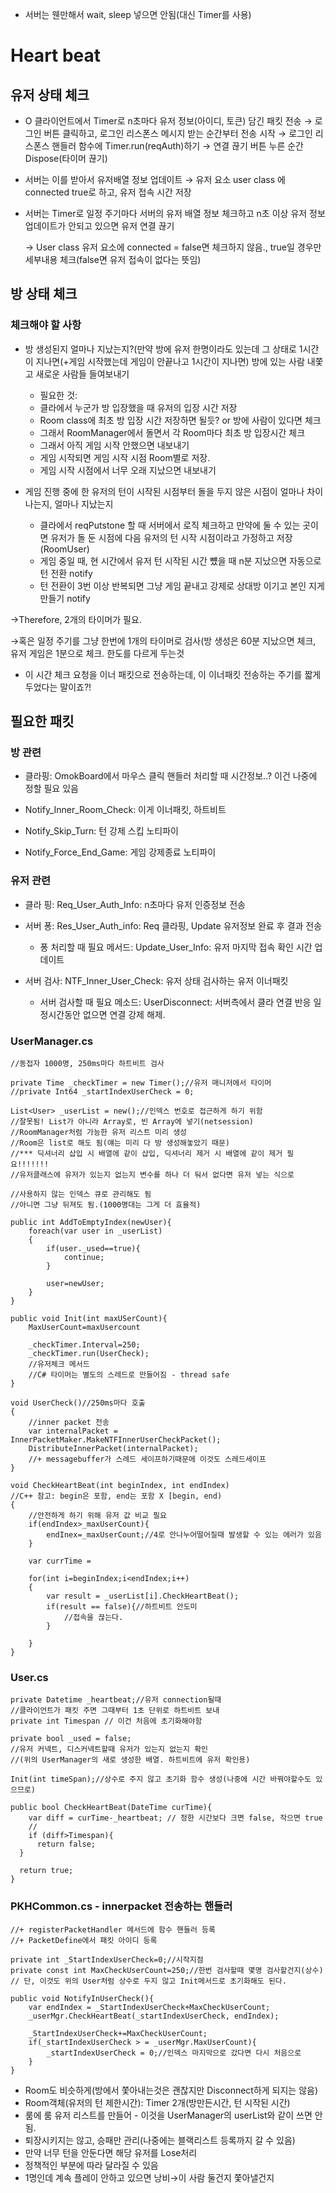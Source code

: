 - 서버는 웬만해서 wait, sleep 넣으면 안됨(대신 Timer를 사용)


# Heart beat

## 유저 상태 체크

- O 클라이언트에서 Timer로 n초마다 유저 정보(아이디, 토큰) 담긴 패킷 전송
→ 로그인 버튼 클릭하고, 로그인 리스폰스 메시지 받는 순간부터 전송 시작
→ 로그인 리스폰스 핸들러 함수에 Timer.run(reqAuth)하기
→ 연결 끊기 버튼 누른 순간 Dispose(타이머 끊기)

- 서버는 이를 받아서 유저배열 정보 업데이트
→ 유저 요소 user class 에 connected true로 하고, 유저 접속 시간 저장

- 서버는 Timer로 일정 주기마다 서버의 유저 배열 정보 체크하고 n초 이상 유저 정보 업데이트가 안되고 있으면 유저 연결 끊기
    
    → User class 유저 요소에 connected = false면 체크하지 않음., true일 경우만 세부내용 체크(false면 유저 접속이 없다는 뜻임)
    

## 방 상태 체크

### 체크해야 할 사항

- 방 생성된지 얼마나 지났는지?(만약 방에 유저 한명이라도 있는데 그 상태로 1시간이 지나면(+게임 시작했는데 게임이 안끝나고 1시간이 지나면) 방에 있는 사람 내쫓고 새로운 사람들 들여보내기
    - 필요한 것:
    - 클라에서 누군가 방 입장했을 때 유저의 입장 시간 저장
    - Room class에 최초 방 입장 시간 저장하면 될듯? or 방에 사람이 있다면 체크
    - 그래서 RoomManager에서 돌면서 각 Room마다 최초 방 입장시간 체크
    - 그래서 아직 게임 시작 안했으면 내보내기
    - 게임 시작되면 게임 시작 시점 Room별로 저장.
    - 게임 시작 시점에서 너무 오래 지났으면 내보내기

- 게임 진행 중에 한 유저의 턴이 시작된 시점부터 돌을 두지 않은 시점이 얼마나 차이나는지, 얼마나 지났는지
    - 클라에서 reqPutstone 할 때 서버에서 로직 체크하고 만약에 둘 수 있는 곳이면 유저가 돌 둔 시점에 다음 유저의 턴 시작 시점이라고 가정하고 저장(RoomUser)
    - 게임 중일 때, 현 시간에서 유저 턴 시작된 시간 뻈을 때  n분 지났으면 자동으로 턴 전환 notify
    - 턴 전환이 3번 이상 반복되면 그냥 게임 끝내고 강제로 상대방 이기고 본인 지게 만들기 notify

→Therefore, 2개의 타이머가 필요.

→혹은 일정 주기를 그냥 한번에 1개의 타이머로 검사(방 생성은 60분 지났으면 체크, 유저 게임은 1분으로 체크. 한도를 다르게 두는것

- 이 시간 체크 요청을 이너 패킷으로 전송하는데, 이 이너패킷 전송하는 주기를 짧게 두었다는 말이죠?!

## 필요한 패킷

### 방 관련

- 클라핑: OmokBoard에서 마우스 클릭 핸들러 처리할 때 시간정보..? 이건 나중에 정할 필요 있음

- Notify_Inner_Room_Check: 이게 이너패킷, 하트비트

- Notify_Skip_Turn: 턴 강제 스킵 노티파이

- Notify_Force_End_Game: 게임 강제종료 노티파이


### 유저 관련

- 클라 핑: Req_User_Auth_Info: n초마다 유저 인증정보 전송

- 서버 퐁: Res_User_Auth_info: Req 클라핑, Update 유저정보 완료 후 결과 전송

	- 퐁 처리할 때 필요 메서드: Update_User_Info: 유저 마지막 접속 확인 시간 업데이트

- 서버 검사: NTF_Inner_User_Check: 유저 상태 검사하는 유저 이너패킷

	- 서버 검사할 때 필요 메소드: UserDisconnect: 서버측에서 클라 연결 반응 일정시간동안 없으면 연결 강제 해제.


### UserManager.cs
```
//동접자 1000명, 250ms마다 하트비트 검사

private Time _checkTimer = new Timer();//유저 매니저에서 타이머
//private Int64 _startIndexUserCheck = 0;

List<User> _userList = new();//인덱스 번호로 접근하게 하기 위함
//잘못됨! List가 아니라 Array로, 빈 Array에 넣기(netsession)
//RoomManager처럼 가능한 유저 리스트 미리 생성
//Room은 list로 해도 됨(얘는 미리 다 방 생성해놓았기 때문)
//*** 딕셔너리 삽입 시 배열에 같이 삽입, 딕셔너리 제거 시 배열에 같이 제거 필요!!!!!!!
//유저클래스에 유저가 있는지 없는지 변수를 하나 더 둬서 없다면 유저 넣는 식으로

//사용하지 않는 인덱스 큐로 관리해도 됨
//아니면 그냥 뒤져도 됨.(1000명대는 그게 더 효율적)

public int AddToEmptyIndex(newUser){
	foreach(var user in _userList)
	{
		if(user._used==true){
			continue;
		}
		
		user=newUser;
	}
}

public void Init(int maxUSerCount){
	MaxUserCount=maxUsercount
	
	_checkTimer.Interval=250;
	_checkTimer.run(UserCheck);
	//유저체크 메서드
	//C# 타이머는 별도의 스레드로 만들어짐 - thread safe
}

void UserCheck()//250ms마다 호출
{
	//inner packet 전송
	var internalPacket = InnerPacketMaker.MakeNTFInnerUserCheckPacket();
	DistributeInnerPacket(internalPacket);
	//+ messagebuffer가 스레드 세이프하기때문에 이것도 스레드세이프
}

void CheckHeartBeat(int beginIndex, int endIndex)
//C++ 참고: begin은 포함, end는 포함 X [begin, end)
{
	//안전하게 하기 위해 유저 값 비교 필요
	if(endIndex>_maxUserCount){
		endInex=_maxUserCount;//4로 안나누어떨어질때 발생할 수 있는 에러가 있음
	}
	
	var currTime = 
	
	for(int i=beginIndex;i<endIndex;i++)
	{
		var result = _userList[i].CheckHeartBeat();	
		if(result == false){//하트비트 안도미
			//접속을 끊는다.
		}
		
	}
}
```




### User.cs
```
private Datetime _heartbeat;//유저 connection될때
//클라이언트가 패킷 주면 그때부터 1초 단위로 하트비트 보내
private int Timespan // 이건 처음에 초기화해야함

private bool _used = false;
//유저 커넥트, 디스커넥트할때 유저가 있는지 없는지 확인
//(위의 UserManager의 새로 생성한 배열. 하트비트에 유저 확인용)

Init(int timeSpan);//상수로 주지 않고 초기화 함수 생성(나중에 시간 바꿔야할수도 있으므로)

public bool CheckHeartBeat(DateTime curTime){
	var diff = curTime-_heartbeat; // 정한 시간보다 크면 false, 작으면 true
	//
	if (diff>Timespan){
      return false;
  }

  return true;
}
```




### PKHCommon.cs - innerpacket 전송하는 핸들러
```
//+ registerPacketHandler 메서드에 함수 핸들러 등록
//+ PacketDefine에서 패킷 아이디 등록

private int _StartIndexUserCheck=0;//시작지점
private const int MaxCheckUserCount=250;//한번 검사할때 몇명 검사할건지(상수)
// 단, 이것도 위의 User처럼 상수로 두지 않고 Init메서드로 초기화해도 된다.

public void NotifyInUserCheck(){
	var endIndex = _StartIndexUserCheck+MaxCheckUserCount;
	_userMgr.CheckHeartBeat(_startIndexUserCheck, endIndex);
	
	_StartIndexUserCheck+=MaxCheckUserCount;
	if(_startIndexUserCheck > = _userMgr.MaxUserCount){
		_startIndexUserCheck = 0;//인덱스 마지막으로 갔다면 다시 처음으로
	}
}
```





- Room도 비슷하게(방에서 쫓아내는것은 괜찮지만 Disconnect하게 되지는 않음)
- Room객체(유저의 턴 제한시간): Timer 2개(방만든시간, 턴 시작된 시간)
- 룸에 룸 유저 리스트를 만들어 - 이것을 UserManager의 userList와 같이 쓰면 안됨.
- 퇴장시키지는 않고, 승패만 관리(나중에는 블랙리스트 등록까지 갈 수 있음)
- 만약 너무 턴을 안둔다면 해당 유저를 Lose처리
- 정책적인 부분에 따라 달라질 수 있음
- 1명인데 계속 플레이 안하고 있으면 낭비→이 사람 둘건지 쫓아낼건지
